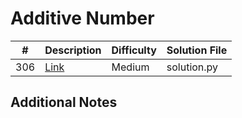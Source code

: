 # Additive Number
|#|Description|Difficulty|Solution File|
|-|-|-|-|
|306|[Link](https://leetcode.com/problems/additive-number/)|Medium|solution.py|

## Additional Notes
